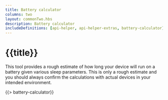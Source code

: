 ```yaml
---
title: Battery calculator
columns: two
layout: commonTwo.hbs
description: Battery calculator
includeDefinitions: [api-helper, api-helper-extras, battery-calculator]
---
```


# {{title}}

This tool provides a rough estimate of how long your device will run on a battery given various sleep parameters. This is only a rough estimate and you should always confirm the calculations with actual devices in your intended environment.

{{> battery-calculator}}